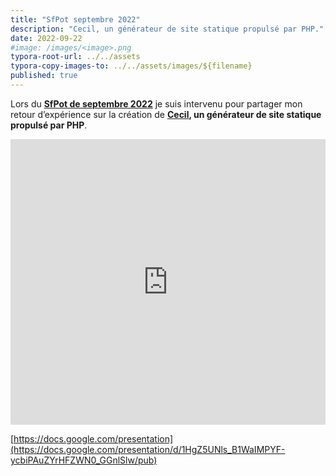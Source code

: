 ```yaml
---
title: "SfPot septembre 2022"
description: "Cecil, un générateur de site statique propulsé par PHP."
date: 2022-09-22
#image: /images/<image>.png
typora-root-url: ../../assets
typora-copy-images-to: ../../assets/images/${filename}
published: true
---
```

Lors du **[SfPot de septembre 2022](https://www.meetup.com/fr-FR/afsy-sfpot/events/288473368/)** je suis intervenu pour partager mon retour d’expérience sur la création de **[Cecil](https://cecil.app), un générateur de site statique propulsé par PHP**.

<!--break-->

<iframe src="https://docs.google.com/presentation/d/e/2PACX-1vSPcE_qGZD4tKL2ne0wHGCY1urT4Rus6b8o5jFCiDQ_ns0Rp4jyiPOBLRvWc3ho9CNCCGtBsgLrY90g/embed?start=false&loop=false&delayms=3000" frameborder="0" width="760" height="457" allowfullscreen="true" mozallowfullscreen="true" webkitallowfullscreen="true" style="width:100%;"></iframe>

[https://docs.google.com/presentation](https://docs.google.com/presentation/d/1HgZ5UNls_B1WaIMPYF-ycbiPAuZYrHFZWN0_GGnlSlw/pub)
